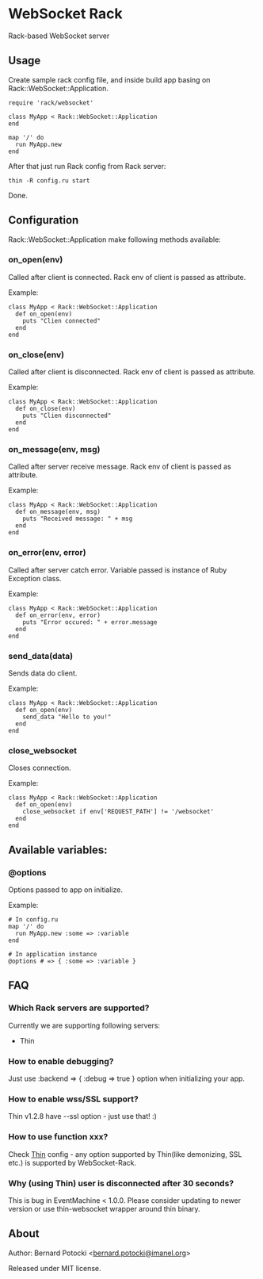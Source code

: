 # WebSocket Rack

Rack-based WebSocket server

## Usage

Create sample rack config file, and inside build app basing on Rack::WebSocket::Application.

    require 'rack/websocket'

    class MyApp < Rack::WebSocket::Application
    end

    map '/' do
      run MyApp.new
    end

After that just run Rack config from Rack server:

    thin -R config.ru start

Done.

## Configuration

Rack::WebSocket::Application make following methods available:

### on_open(env)

Called after client is connected. Rack env of client is passed as attribute.

Example:

    class MyApp < Rack::WebSocket::Application
      def on_open(env)
        puts "Clien connected"
      end
    end

### on_close(env)

Called after client is disconnected. Rack env of client is passed as attribute.

Example:

    class MyApp < Rack::WebSocket::Application
      def on_close(env)
        puts "Clien disconnected"
      end
    end

### on_message(env, msg)

Called after server receive message. Rack env of client is passed as attribute.

Example:

    class MyApp < Rack::WebSocket::Application
      def on_message(env, msg)
        puts "Received message: " + msg
      end
    end

### on_error(env, error)

Called after server catch error. Variable passed is instance of Ruby Exception class.

Example:

    class MyApp < Rack::WebSocket::Application
      def on_error(env, error)
        puts "Error occured: " + error.message
      end
    end

### send_data(data)

Sends data do client.

Example:

    class MyApp < Rack::WebSocket::Application
      def on_open(env)
        send_data "Hello to you!"
      end
    end

### close_websocket

Closes connection.

Example:

    class MyApp < Rack::WebSocket::Application
      def on_open(env)
        close_websocket if env['REQUEST_PATH'] != '/websocket'
      end
    end

## Available variables:

### @options

Options passed to app on initialize.

Example:

    # In config.ru
    map '/' do
      run MyApp.new :some => :variable
    end
    
    # In application instance
    @options # => { :some => :variable }

## FAQ

### Which Rack servers are supported?

Currently we are supporting following servers:

- Thin

### How to enable debugging?

Just use :backend => { :debug => true } option when initializing your app.

### How to enable wss/SSL support?

Thin v1.2.8 have --ssl option - just use that! :)

### How to use function xxx?

Check [Thin](http://code.macournoyer.com/thin/) config - any option supported by Thin(like demonizing, SSL etc.) is supported by WebSocket-Rack.

### Why (using Thin) user is disconnected after 30 seconds?

This is bug in EventMachine < 1.0.0. Please consider updating to newer version or use thin-websocket wrapper around thin binary.

## About

Author: Bernard Potocki <<bernard.potocki@imanel.org>>

Released under MIT license.